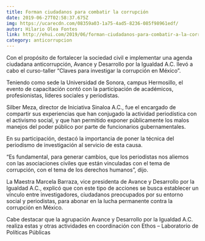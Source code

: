 ```yaml
---
title: Forman ciudadanos para combatir la corrupción
date: 2019-06-27T02:58:37.675Z
img: https://ucarecdn.com/08359a03-1a75-4ad5-8236-085f98961edf/
autor: Hilario Olea Fontes
link: http://ehui.com/2019/06/forman-ciudadanos-para-combatir-a-la-corrupcion/
category: anticorrupcion
---
```

Con el propósito de fortalecer la sociedad civil e implementar una agenda ciudadana anticorrupción, Avance y Desarrollo por la Igualdad A.C. llevó a cabo el curso-taller “Claves para investigar la corrupción en México”.

Teniendo como sede la Universidad de Sonora, campus Hermosillo, el evento de capacitación contó con la participación de académicos, profesionistas, líderes sociales y periodistas.

Silber Meza, director de Iniciativa Sinaloa A.C., fue el encargado de compartir sus experiencias que han conjugado la actividad periodística con el activismo social, y que han permitido exponer públicamente los malos manejos del poder público por parte de funcionarios gubernamentales.

En su participación, destacó la importancia de poner la técnica del periodismo de investigación al servicio de esta causa.

“Es fundamental, para generar cambios, que los periodistas nos aliemos con las asociaciones civiles que están vinculadas con el tema de corrupción, con el tema de los derechos humanos”, dijo.

La Maestra Marcela Barraza, vice presidenta de Avance y Desarrollo por la Igualdad A.C., explicó que con este tipo de acciones se busca establecer un vínculo entre investigadores, ciudadanos preocupados por su entorno social y periodistas, para abonar en la lucha permanente contra la corrupción en México.

Cabe destacar que la agrupación Avance y Desarrollo por la Igualdad A.C. realiza estas y otras actividades en coordinación con Ethos – Laboratorio de Políticas Públicas
